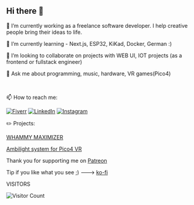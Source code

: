 ## Hi there 👋



🔭 I’m currently working as a freelance software developer. I help creative people bring their ideas to life. 

🌱 I’m currently learning - Next.js, ESP32, KiKad, Docker, German :)

👯 I’m looking to collaborate on projects with WEB UI, IOT projects (as a frontend or fullstack engineer)

💬 Ask me about programming, music, hardware, VR games(Pico4)

<br>

📫 How to reach me:

[![Fiverr](https://img.shields.io/badge/Fiverr-1DBF73?style=for-the-badge&logo=fiverr&logoColor=white)](https://www.fiverr.com/s/2KoDp3e) 
[![LinkedIn](https://img.shields.io/badge/LinkedIn-0077B5?style=for-the-badge&logo=linkedin&logoColor=white)](https://www.linkedin.com/in/sergeynodejs) 
[![Instagram](https://img.shields.io/badge/Instagram-E4405F?style=for-the-badge&logo=instagram&logoColor=white)](https://instagram.com/nabor_tech)


:pencil2: Projects:

[WHAMMY MAXIMIZER](https://wave42.gumroad.com/l/whammymaximizer)

[Ambilight system for Pico4 VR](https://wave42.gumroad.com/l/vr_ambilight)

Thank you for supporting me on [Patreon](https://patreon.com/jumper_g)

Tip if you like what you see ;) ---> [ko-fi](https://ko-fi.com/jsonslim)


VISITORS

![Visitor Count](https://profile-counter.glitch.me/jsonslim/count.svg)
